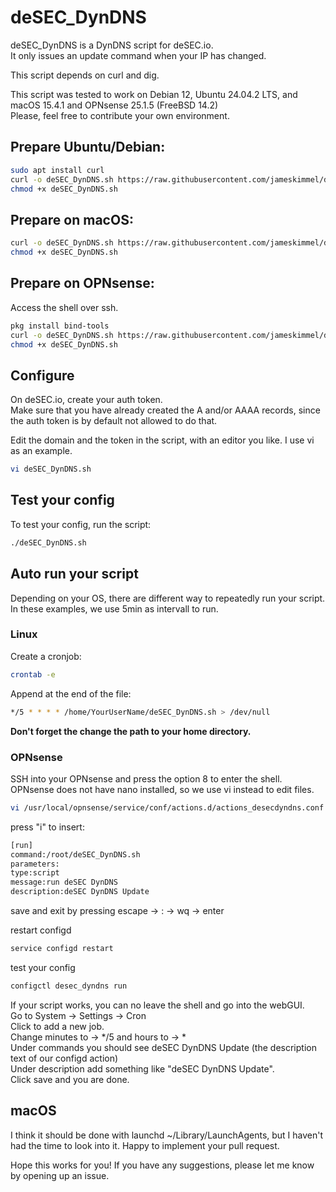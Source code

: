 # deSEC_DynDNS

deSEC_DynDNS is a DynDNS script for deSEC.io.  
It only issues an update command when your IP has changed.

This script depends on curl and dig. 

This script was tested to work on Debian 12, Ubuntu 24.04.2 LTS, and macOS 15.4.1 and OPNsense 25.1.5 (FreeBSD 14.2)  
Please, feel free to contribute your own environment.

## Prepare Ubuntu/Debian:
```bash
sudo apt install curl
curl -o deSEC_DynDNS.sh https://raw.githubusercontent.com/jameskimmel/deSEC_DynDNS/refs/heads/main/deSEC_DynDNS.sh
chmod +x deSEC_DynDNS.sh
```

## Prepare on macOS:
```bash
curl -o deSEC_DynDNS.sh https://raw.githubusercontent.com/jameskimmel/deSEC_DynDNS/refs/heads/main/deSEC_DynDNS.sh
chmod +x deSEC_DynDNS.sh
```

## Prepare on OPNsense:  
Access the shell over ssh.
```sh
pkg install bind-tools
curl -o deSEC_DynDNS.sh https://raw.githubusercontent.com/jameskimmel/deSEC_DynDNS/refs/heads/main/deSEC_DynDNS.sh
chmod +x deSEC_DynDNS.sh
```

## Configure 
On deSEC.io, create your auth token.  
Make sure that you have already created the A and/or AAAA records, since the auth token is by default not allowed to do that.  

Edit the domain and the token in the script,  with an editor you like. I use vi as an example.  
```bash
vi deSEC_DynDNS.sh
```

## Test your config
To test your config, run the script:  
```bash
./deSEC_DynDNS.sh
```

## Auto run your script
Depending on your OS, there are different way to repeatedly run your script.  
In these examples, we use 5min as intervall to run.  

### Linux
Create a cronjob:  
```bash
crontab -e
```

Append at the end of the file: 
```bash
*/5 * * * * /home/YourUserName/deSEC_DynDNS.sh > /dev/null
```
**Don't forget the change the path to your home directory.**  

### OPNsense
SSH into your OPNsense and press the option 8 to enter the shell.  
OPNsense does not have nano installed, so we use vi instead to edit files.  
```bash
vi /usr/local/opnsense/service/conf/actions.d/actions_desecdyndns.conf
```
press "i" to insert:
```bash
[run]
command:/root/deSEC_DynDNS.sh
parameters:
type:script
message:run deSEC DynDNS
description:deSEC DynDNS Update
```
save and exit by pressing escape -> : -> wq -> enter

restart configd
```bash
service configd restart
```

test your config
```bash
configctl desec_dyndns run
```

If your script works, you can no leave the shell and go into the webGUI.  
Go to System -> Settings -> Cron  
Click to add a new job.  
Change minutes to -> */5 and hours to -> *  
Under commands you should see deSEC DynDNS Update (the description text of our configd action)  
Under description add something like "deSEC DynDNS Update".  
Click save and you are done.  

## macOS
I think it should be done with launchd ~/Library/LaunchAgents, but I haven't had the time to look into it. Happy to implement your pull request. 

Hope this works for you! If you have any suggestions, please let me know by opening up an issue.
